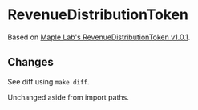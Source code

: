 # RevenueDistributionToken

Based on [Maple Lab's RevenueDistributionToken v1.0.1](https://github.com/maple-labs/revenue-distribution-token/tree/v1.0.1).

## Changes

See diff using `make diff`.

Unchanged aside from import paths.
